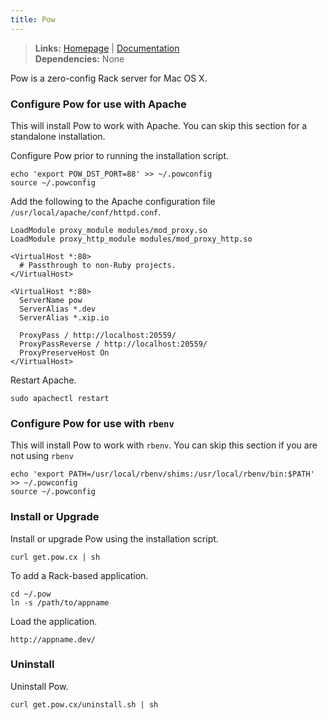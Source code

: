```yaml
---
title: Pow
---
```


> **Links:** [Homepage](http://pow.cx/) | [Documentation](http://pow.cx/manual.html)  
> **Dependencies:** None  

Pow is a zero-config Rack server for Mac OS X.


### Configure Pow for use with Apache

This will install Pow to work with Apache. You can skip this section for a standalone installation.

Configure Pow prior to running the installation script.

	echo 'export POW_DST_PORT=88' >> ~/.powconfig
	source ~/.powconfig

Add the following to the Apache configuration file `/usr/local/apache/conf/httpd.conf`.

	LoadModule proxy_module modules/mod_proxy.so
	LoadModule proxy_http_module modules/mod_proxy_http.so

	<VirtualHost *:80>
	  # Passthrough to non-Ruby projects.
	</VirtualHost>

	<VirtualHost *:80>
	  ServerName pow
	  ServerAlias *.dev
	  ServerAlias *.xip.io

	  ProxyPass / http://localhost:20559/
	  ProxyPassReverse / http://localhost:20559/
	  ProxyPreserveHost On
	</VirtualHost>

Restart Apache.

	sudo apachectl restart


### Configure Pow for use with `rbenv`

This will install Pow to work with `rbenv`. You can skip this section if you are not using `rbenv`

	echo 'export PATH=/usr/local/rbenv/shims:/usr/local/rbenv/bin:$PATH' >> ~/.powconfig
	source ~/.powconfig


### Install or Upgrade

Install or upgrade Pow using the installation script.

	curl get.pow.cx | sh

To add a Rack-based application.

	cd ~/.pow
	ln -s /path/to/appname

Load the application.

	http://appname.dev/


### Uninstall

Uninstall Pow.

	curl get.pow.cx/uninstall.sh | sh
